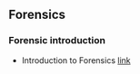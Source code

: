 ## Forensics
### Forensic introduction
* Introduction to Forensics [link](https://wannaw1n-forensics.gitbook.io/menu)